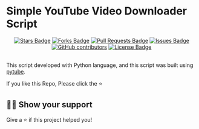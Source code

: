 # Simple YouTube Video Downloader Script

<div align="center">
  <a href="https://github.com/mustafakbaser/Python-YouTube-Downloader-Script/stargazers"><img src="https://img.shields.io/github/stars/mustafakbaser/Python-YouTube-Downloader-Script" alt="Stars Badge"/></a>
<a href="https://github.com/mustafakbaser/Python-YouTube-Downloader-Script/network/members"><img src="https://img.shields.io/github/forks/mustafakbaser/Python-YouTube-Downloader-Script" alt="Forks Badge"/></a>
<a href="https://github.com/mustafakbaser/Python-YouTube-Downloader-Script/pulls"><img src="https://img.shields.io/github/issues-pr/mustafakbaser/Python-YouTube-Downloader-Script" alt="Pull Requests Badge"/></a>
<a href="https://github.com/mustafakbaser/Python-YouTube-Downloader-Script/issues"><img src="https://img.shields.io/github/issues/mustafakbaser/Python-YouTube-Downloader-Script" alt="Issues Badge"/></a>
<a href="https://github.com/mustafakbaser/Python-YouTube-Downloader-Script/graphs/contributors"><img alt="GitHub contributors" src="https://img.shields.io/github/contributors/mustafakbaser/Python-YouTube-Downloader-Script?color=2b9348"></a>
<a href="https://github.com/mustafakbaser/Python-YouTube-Downloader-Script/blob/master/LICENSE"><img src="https://img.shields.io/github/license/mustafakbaser/Python-YouTube-Downloader-Script?color=2b9348" alt="License Badge"/></a>
</div>
<br>

This script developed with Python language, and this script was built using [pytube](https://pytube.io/en/latest/).

If you like this Repo, Please click the :star:

## :man_astronaut: Show your support

Give a ⭐️ if this project helped you!
